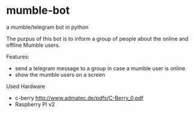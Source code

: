 # mumble-bot
a mumble/telegram bot in python

The purpus of this bot is to inform a group of people about the online and offline Mumble users.

Features:
* send a telegram message to a group in case a mumble user is online
* show the mumble users on a screen 

Used Hardware
* c-berry http://www.admatec.de/pdfs/C-Berry_0.pdf
* Raspberry PI v2

